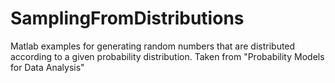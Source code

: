 # SamplingFromDistributions
Matlab examples for generating random numbers that are distributed according to a given probability distribution. Taken from "Probability Models for Data Analysis"
